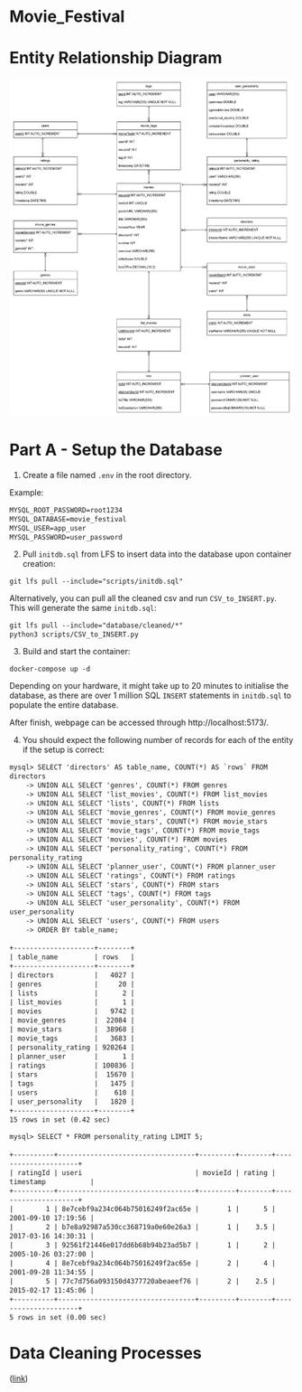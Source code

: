 # Movie_Festival

# Entity Relationship Diagram
![ERD](database/ERD-v2-Normalised.png)

# Part A - Setup the Database
1. Create a file named `.env` in the root directory.

Example:
```
MYSQL_ROOT_PASSWORD=root1234
MYSQL_DATABASE=movie_festival
MYSQL_USER=app_user
MYSQL_PASSWORD=user_password
```

2. Pull `initdb.sql` from LFS to insert data into the database upon container creation:
```
git lfs pull --include="scripts/initdb.sql"
```

Alternatively, you can pull all the cleaned csv and run `CSV_to_INSERT.py`. This will generate the same `initdb.sql`:
```
git lfs pull --include="database/cleaned/*"
python3 scripts/CSV_to_INSERT.py
```

3. Build and start the container:
```
docker-compose up -d
```

Depending on your hardware, it might take up to 20 minutes to initialise the database, as there are over 1 million SQL `INSERT` statements in `initdb.sql` to populate the entire database.

After finish, webpage can be accessed through http://localhost:5173/.

4. You should expect the following number of records for each of the entity if the setup is correct:
```
mysql> SELECT 'directors' AS table_name, COUNT(*) AS `rows` FROM directors
    -> UNION ALL SELECT 'genres', COUNT(*) FROM genres
    -> UNION ALL SELECT 'list_movies', COUNT(*) FROM list_movies
    -> UNION ALL SELECT 'lists', COUNT(*) FROM lists
    -> UNION ALL SELECT 'movie_genres', COUNT(*) FROM movie_genres
    -> UNION ALL SELECT 'movie_stars', COUNT(*) FROM movie_stars
    -> UNION ALL SELECT 'movie_tags', COUNT(*) FROM movie_tags
    -> UNION ALL SELECT 'movies', COUNT(*) FROM movies
    -> UNION ALL SELECT 'personality_rating', COUNT(*) FROM personality_rating
    -> UNION ALL SELECT 'planner_user', COUNT(*) FROM planner_user
    -> UNION ALL SELECT 'ratings', COUNT(*) FROM ratings
    -> UNION ALL SELECT 'stars', COUNT(*) FROM stars
    -> UNION ALL SELECT 'tags', COUNT(*) FROM tags
    -> UNION ALL SELECT 'user_personality', COUNT(*) FROM user_personality
    -> UNION ALL SELECT 'users', COUNT(*) FROM users
    -> ORDER BY table_name;

+--------------------+--------+
| table_name         | rows   |
+--------------------+--------+
| directors          |   4027 |
| genres             |     20 |
| lists              |      2 |
| list_movies        |      1 |
| movies             |   9742 |
| movie_genres       |  22084 |
| movie_stars        |  38968 |
| movie_tags         |   3683 |
| personality_rating | 920264 |
| planner_user       |      1 |
| ratings            | 100836 |
| stars              |  15670 |
| tags               |   1475 |
| users              |    610 |
| user_personality   |   1820 |
+--------------------+--------+
15 rows in set (0.42 sec)
```

```
mysql> SELECT * FROM personality_rating LIMIT 5;

+----------+----------------------------------+---------+--------+---------------------+
| ratingId | useri                            | movieId | rating | timestamp           |
+----------+----------------------------------+---------+--------+---------------------+
|        1 | 8e7cebf9a234c064b75016249f2ac65e |       1 |      5 | 2001-09-10 17:19:56 |
|        2 | b7e8a92987a530cc368719a0e60e26a3 |       1 |    3.5 | 2017-03-16 14:30:31 |
|        3 | 92561f21446e017dd6b68b94b23ad5b7 |       1 |      2 | 2005-10-26 03:27:00 |
|        4 | 8e7cebf9a234c064b75016249f2ac65e |       2 |      4 | 2001-09-28 11:34:55 |
|        5 | 77c7d756a093150d4377720abeaeef76 |       2 |    2.5 | 2015-02-17 11:45:06 |
+----------+----------------------------------+---------+--------+---------------------+
5 rows in set (0.00 sec)
```

# Data Cleaning Processes 
([link](backend/database/dataCleaning.md))